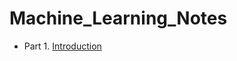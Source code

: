 # Machine_Learning_Notes

* Part 1. [Introduction](https://github.com/RussellXing/Machine_Learning_Notes/blob/master/01_Introduction.md)
